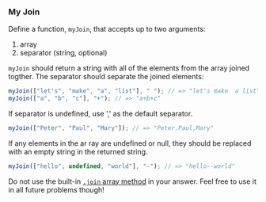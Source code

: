 ### My Join

Define a function, `myJoin`, that accepts up to two arguments:

1. array
2. separator (string, optional)

`myJoin` should return a string with all of the elements from the array joined
togther. The separator should separate the joined elements:

```javascript
myJoin(["let's", "make", "a", "list"], " "); // => "let's make  a list"
myJoin(["a", "b", "c"], "+"); // => "a+b+c"
```

If separator is undefined, use ',' as the default separator.

```javascript
myJoin(["Peter", "Paul", "Mary"]); // => "Peter,Paul,Mary"
```

If any elements in the ar ray are undefined or null, they should be replaced with
an empty string in the returned string.

```javascript
myJoin(["hello", undefined, "world"], "-"); // => "hello--world"
```

Do not use the built-in [`.join` array method](https://developer.mozilla.org/en-US/docs/Web/JavaScript/Reference/Global_Objects/Array/joins) in your answer. Feel free to
use it in all future problems though!
